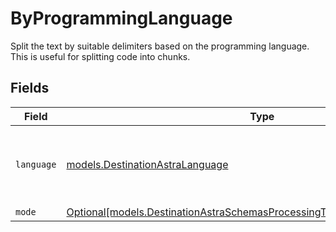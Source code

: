 # ByProgrammingLanguage

Split the text by suitable delimiters based on the programming language. This is useful for splitting code into chunks.


## Fields

| Field                                                                                                                                                        | Type                                                                                                                                                         | Required                                                                                                                                                     | Description                                                                                                                                                  |
| ------------------------------------------------------------------------------------------------------------------------------------------------------------ | ------------------------------------------------------------------------------------------------------------------------------------------------------------ | ------------------------------------------------------------------------------------------------------------------------------------------------------------ | ------------------------------------------------------------------------------------------------------------------------------------------------------------ |
| `language`                                                                                                                                                   | [models.DestinationAstraLanguage](../models/destinationastralanguage.md)                                                                                     | :heavy_check_mark:                                                                                                                                           | Split code in suitable places based on the programming language                                                                                              |
| `mode`                                                                                                                                                       | [Optional[models.DestinationAstraSchemasProcessingTextSplitterTextSplitterMode]](../models/destinationastraschemasprocessingtextsplittertextsplittermode.md) | :heavy_minus_sign:                                                                                                                                           | N/A                                                                                                                                                          |